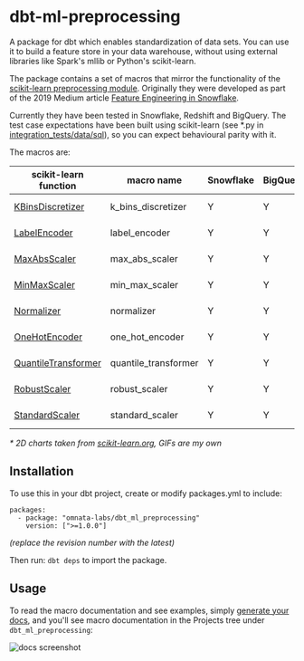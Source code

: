 # dbt-ml-preprocessing

A package for dbt which enables standardization of data sets. You can use it to build a feature store in your data warehouse, without using external libraries like Spark's mllib or Python's scikit-learn.

The package contains a set of macros that mirror the functionality of the [scikit-learn preprocessing module](https://scikit-learn.org/stable/modules/preprocessing.html). Originally they were developed as part of the 2019 Medium article [Feature Engineering in Snowflake](https://medium.com/omnata/feature-engineering-in-snowflake-4312032e0d53).

Currently they have been tested in Snowflake, Redshift and BigQuery. The test case expectations have been built using scikit-learn (see *.py in [integration_tests/data/sql](integration_tests/data/sql)), so you can expect behavioural parity with it.

The macros are:

| scikit-learn function | macro name | Snowflake | BigQuery | Redshift | Example |
| --- | --- | --- | --- | --- | --- |
| [KBinsDiscretizer](https://scikit-learn.org/stable/modules/generated/sklearn.preprocessing.KBinsDiscretizer.html#sklearn.preprocessing.KBinsDiscretizer)| k_bins_discretizer  | Y | Y | Y | ![example](images/k_bins.gif) |
| [LabelEncoder](https://scikit-learn.org/stable/modules/generated/sklearn.preprocessing.LabelEncoder.html#sklearn.preprocessing.LabelEncoder)| label_encoder  | Y | Y | Y | ![example](images/label_encoder.gif) |
| [MaxAbsScaler](https://scikit-learn.org/stable/modules/generated/sklearn.preprocessing.MaxAbsScaler.html#sklearn.preprocessing.MaxAbsScaler) | max_abs_scaler | Y | Y | Y | [![example](images/max_abs_scaler.png)](https://scikit-learn.org/stable/auto_examples/preprocessing/plot_all_scaling.html#maxabsscaler) |
| [MinMaxScaler](https://scikit-learn.org/stable/modules/generated/sklearn.preprocessing.MinMaxScaler.html#sklearn.preprocessing.MinMaxScaler) | min_max_scaler | Y | Y | Y | [![example](images/min_max_scaler.png)](https://scikit-learn.org/stable/auto_examples/preprocessing/plot_all_scaling.html#minmaxscaler) |
| [Normalizer](https://scikit-learn.org/stable/modules/generated/sklearn.preprocessing.Normalizer.html#sklearn.preprocessing.Normalizer) | normalizer | Y | Y | Y | [![example](images/normalizer.png)](https://scikit-learn.org/stable/auto_examples/preprocessing/plot_all_scaling.html#normalizer) |
| [OneHotEncoder](https://scikit-learn.org/stable/modules/generated/sklearn.preprocessing.OneHotEncoder.html#sklearn.preprocessing.OneHotEncoder) | one_hot_encoder | Y | Y | Y | ![example](images/one_hot_encoder.gif) |
| [QuantileTransformer](https://scikit-learn.org/stable/modules/generated/sklearn.preprocessing.QuantileTransformer.html#sklearn.preprocessing.QuantileTransformer) | quantile_transformer | Y | Y | N | [![example](images/quantile_transformer.png)](https://scikit-learn.org/stable/auto_examples/preprocessing/plot_all_scaling.html#quantiletransformer-uniform-output) |
| [RobustScaler](https://scikit-learn.org/stable/modules/generated/sklearn.preprocessing.RobustScaler.html#sklearn.preprocessing.RobustScaler) | robust_scaler | Y | Y | Y | [![example](images/robust_scaler.png)](https://scikit-learn.org/stable/auto_examples/preprocessing/plot_all_scaling.html#robustscaler) |
| [StandardScaler](https://scikit-learn.org/stable/modules/generated/sklearn.preprocessing.StandardScaler.html#sklearn.preprocessing.StandardScaler) | standard_scaler | Y | Y | Y | [![example](images/standard_scaler.png)](https://scikit-learn.org/stable/auto_examples/preprocessing/plot_all_scaling.html#standardscaler) |

_\* 2D charts taken from [scikit-learn.org](https://scikit-learn.org/stable/auto_examples/preprocessing/plot_all_scaling.html), GIFs are my own_
## Installation
To use this in your dbt project, create or modify packages.yml to include:
```
packages:
  - package: "omnata-labs/dbt_ml_preprocessing"
    version: [">=1.0.0"]
```
_(replace the revision number with the latest)_

Then run:
```dbt deps``` to import the package.

## Usage
To read the macro documentation and see examples, simply [generate your docs](https://docs.getdbt.com/reference/commands/cmd-docs/), and you'll see macro documentation in the Projects tree under ```dbt_ml_preprocessing```:

![docs screenshot](images/docs_screenshot.png)



